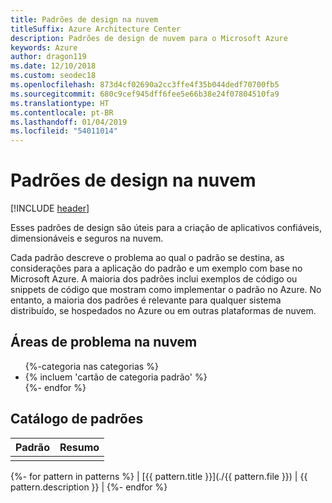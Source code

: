 ```yaml
---
title: Padrões de design na nuvem
titleSuffix: Azure Architecture Center
description: Padrões de design de nuvem para o Microsoft Azure
keywords: Azure
author: dragon119
ms.date: 12/10/2018
ms.custom: seodec18
ms.openlocfilehash: 873d4cf02690a2cc3ffe4f35b044dedf70700fb5
ms.sourcegitcommit: 680c9cef945dff6fee5e66b38e24f07804510fa9
ms.translationtype: HT
ms.contentlocale: pt-BR
ms.lasthandoff: 01/04/2019
ms.locfileid: "54011014"
---
```

# <a name="cloud-design-patterns"></a>Padrões de design na nuvem

[!INCLUDE [header](../../_includes/header.md)]

Esses padrões de design são úteis para a criação de aplicativos confiáveis, dimensionáveis e seguros na nuvem.

Cada padrão descreve o problema ao qual o padrão se destina, as considerações para a aplicação do padrão e um exemplo com base no Microsoft Azure. A maioria dos padrões inclui exemplos de código ou snippets de código que mostram como implementar o padrão no Azure. No entanto, a maioria dos padrões é relevante para qualquer sistema distribuído, se hospedados no Azure ou em outras plataformas de nuvem.

## <a name="problem-areas-in-the-cloud"></a>Áreas de problema na nuvem

<!-- markdownlint-disable MD033 -->

<ul id="categories" class="panel">
{%-categoria nas categorias %}
    <li>
    {% incluem 'cartão de categoria padrão' %}
    </li>
{%- endfor %}
</ul>

<!-- markdownlint-enable MD033 -->

## <a name="catalog-of-patterns"></a>Catálogo de padrões

| Padrão | Resumo |
|---------|---------|
|         |         |

{%- for pattern in patterns %} | [{{ pattern.title }}](./{{ pattern.file }}) | {{ pattern.description }} | {%- endfor %}
